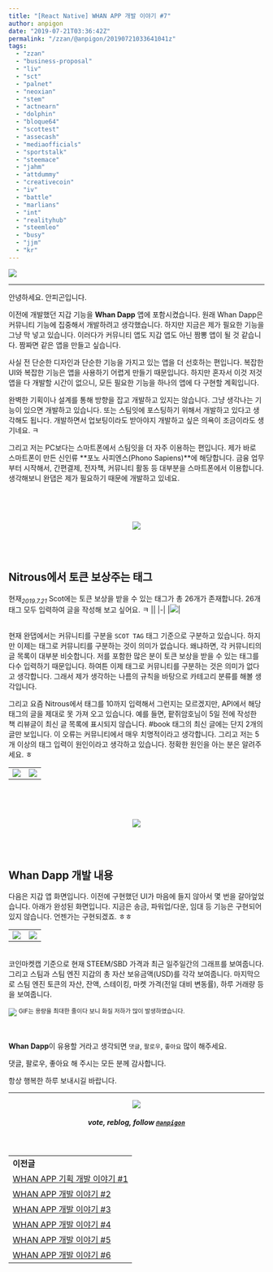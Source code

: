 ```yaml
---
title: "[React Native] WHAN APP 개발 이야기 #7"
author: anpigon
date: "2019-07-21T03:36:42Z"
permalink: "/zzan/@anpigon/20190721033641041z"
tags:
  - "zzan"
  - "business-proposal"
  - "liv"
  - "sct"
  - "palnet"
  - "neoxian"
  - "stem"
  - "actnearn"
  - "dolphin"
  - "bloque64"
  - "scottest"
  - "assecash"
  - "mediaofficials"
  - "sportstalk"
  - "steemace"
  - "jahm"
  - "attdummy"
  - "creativecoin"
  - "iv"
  - "battle"
  - "marlians"
  - "int"
  - "realityhub"
  - "steemleo"
  - "busy"
  - "jjm"
  - "kr"
---
```

![](https://files.steempeak.com/file/steempeak/anpigon/PA0Z9o93-whan_dapp_dev.png)
***

안녕하세요. 안피곤입니다.

이전에 개발했던 지갑 기능을 **Whan Dapp** 앱에 포함시켰습니다. 원래 Whan Dapp은 커뮤니티 기능에 집중해서 개발하려고 생각했습니다. 하지만 지금은 제가 필요한 기능을 그냥 막 넣고 있습니다. 이러다가 커뮤니티 앱도 지갑 앱도 아닌 짬뽕 앱이 될 것 같습니다. 짬짜면 같은 앱을 만들고 싶습니다. 

사실 전 단순한 디자인과 단순한 기능을 가지고 있는 앱을 더 선호하는 편입니다. 복잡한 UI와 복잡한 기능은 앱을 사용하기 어렵게 만들기 때문입니다. 하지만 혼자서 이것 저것 앱을 다 개발할 시간이 없으니, 모든 필요한 기능을 하나의 앱에 다 구현할 계획입니다.

완벽한 기획이나 설계를 통해 방향을 잡고 개발하고 있지는 않습니다. 그냥 생각나는 기능이 있으면 개발하고 있습니다. 또는 스팀잇에 포스팅하기 위해서 개발하고 있다고 생각해도 됩니다. 개발하면서 업보팅이라도 받아야지 개발하고 싶은 의욕이 조금이라도 생기네요. ㅋ

그리고 저는 PC보다는 스마트폰에서 스팀잇을 더 자주 이용하는 편입니다. 제가 바로 스마트폰이 만든 신인류 **포노 사피엔스(Phono Sapiens)**에 해당합니다. 금융 업무부터 시작해서, 간편결제, 전자책, 커뮤니티 활동 등 대부분을 스마트폰에서 이용합니다. 생각해보니 완댑은 제가 필요하기 때문에 개발하고 있네요.

<br>

<br><center>![](https://steemitimages.com/320x0/https://ipfs.busy.org/ipfs/QmUKxtLW5JEnqaaAnwiLc9kFK1BqpcMGoFKTF7JLKcvJqy)</center><br>

<br>

## Nitrous에서 토큰 보상주는 태그

현재<sub>*2019.7.21*</sub> Scot에는 토큰 보상을 받을 수 있는 태그가 총 26개가 존재합니다. 26개 태그 모두 입력하여 글을 작성해 보고 싶어요. ㅋ 
||
|-|
|![](https://steemitimages.com/500x0/https://files.steempeak.com/file/steempeak/anpigon/DNaP87CU-2.png)|

<br>현재 완댑에서는 커뮤니티를 구분을 `SCOT TAG` 태그 기준으로 구분하고 있습니다. 하지만 이제는 태그로 커뮤니티를 구분하는 것이 의미가 없습니다. 왜냐하면, 각 커뮤니티의 글 목록이 대부분 비슷합니다. 저를 포함한 많은 분이 토큰 보상을 받을 수 있는 태그를 다수 입력하기 때문입니다. 하여튼 이제 태그로 커뮤니티를 구분하는 것은 의미가 없다고 생각합니다. 그래서 제가 생각하는 나름의 규칙을 바탕으로 카테고리 분류를 해볼 생각입니다.

그리고 요즘 Nitrous에서 태그를 10까지 입력해서 그런지는 모르겠지만, API에서 해당 태그의 글을 제대로 못 가져 오고 있습니다. 예를 들면, 팥쥐암호님이 5일 전에 작성한 책 리뷰글이 최신 글 목록에 표시되지 않습니다. #book 태그의 최신 글에는 단지 2개의 글만 보입니다. 이 오류는 커뮤니티에서 매우 치명적이라고 생각합니다. 그리고 저는 5개 이상의 태그 입력이 원인이라고 생각하고 있습니다. 정확한 원인을 아는 분은 알려주세요. ㅎ

|||
|-|-|
|![](https://files.steempeak.com/file/steempeak/anpigon/bvVuMF6i-4.png)|![](https://files.steempeak.com/file/steempeak/anpigon/xMRVLpKw-5.png)|

<br>

<br><center>![](https://steemitimages.com/320x0/https://ipfs.busy.org/ipfs/QmUKxtLW5JEnqaaAnwiLc9kFK1BqpcMGoFKTF7JLKcvJqy)</center><br>

<br>

## Whan Dapp 개발 내용

다음은 지갑 앱 화면입니다. 이전에 구현했던 UI가 마음에 들지 않아서 몇 번을 갈아엎었습니다. 아래가 완성된 화면입니다. 지금은 송금, 파워업/다운, 임대 등 기능은 구현되어 있지 않습니다. 언젠가는 구현되겠죠. ㅎㅎ

|||
|-|-|
|![](https://files.steempeak.com/file/steempeak/anpigon/RIvSNzfQ-screenshot-1563670880568.jpg)|![](https://files.steempeak.com/file/steempeak/anpigon/6eZmOajk-screenshot-15636708917172.jpg)|

<br>코인마켓캡 기준으로 현재 STEEM/SBD 가격과 최근 일주일간의 그래프를 보여줍니다. 그리고 스팀과 스팀 엔진 지갑의 총 자산 보유금액(USD)를 각각 보여줍니다. 마지막으로 스팀 엔진 토큰의 자산, 잔액, 스테이킹, 마켓 가격(전일 대비 변동률), 하루 거래량 등을 보여줍니다.

![](https://files.steempeak.com/file/steempeak/anpigon/HT1NXVK7-2019-07-212009-59-32.2019-07-212010_03_57.gif)
<sup>GIF는 용량을 최대한 줄이다 보니 화질 저하가 많이 발생하였습니다.</sup>




<br>

**Whan Dapp**이 유용할 거라고 생각되면 `댓글`, `팔로우`, `좋아요` 많이 해주세요.

댓글, 팔로우, 좋아요 해 주시는 모든 분께 감사합니다.

항상 행복한 하루 보내시길 바랍니다.

***

<center><img src='https://steemitimages.com/400x0/https://cdn.steemitimages.com/DQmQmWhMN6zNrLmKJRKhvSScEgWZmpb8zCeE2Gray1krbv6/BC054B6E-6F73-46D0-88E4-C88EB8167037.jpeg'><h5>vote, reblog, follow <code><a href='/@anpigon'>@anpigon</a></code></h5></center>

<br>

||
|-|
|**이전글**|
|[WHAN APP 기획 개발 이야기 #1](/sct/@anpigon/snax-whan-app)|
|[WHAN APP 개발 이야기 #2](/zzan/@anpigon/react-native-whan-app-2)|
|[WHAN APP 개발 이야기 #3](/test/@anpigon/20190709t020445612z)|
|[WHAN APP 개발 이야기 #4](/zzan/@anpigon/react-native-whan-app-4)|
|[WHAN APP 개발 이야기 #5](/zzan/@anpigon/react-native-whan-app-5)|
|[WHAN APP 개발 이야기 #6](/zzan/@anpigon/react-native-whan-app-6)|

<br>





